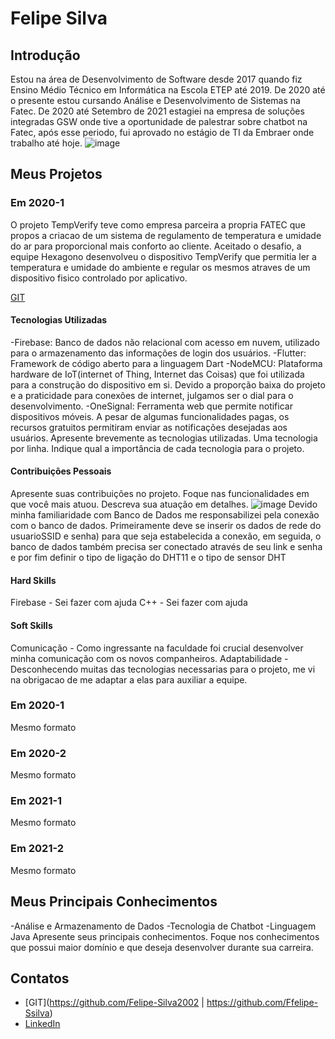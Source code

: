 # Felipe Silva

## Introdução

Estou na área de Desenvolvimento de Software desde 2017 quando fiz Ensino Médio Técnico em Informática na Escola ETEP até 2019. De 2020 até o presente estou cursando Análise e Desenvolvimento de Sistemas na Fatec. De 2020 até Setembro de 2021 estagiei na empresa de soluções integradas GSW onde tive a oportunidade de palestrar sobre chatbot na Fatec, após esse periodo, fui aprovado no estágio de TI da Embraer onde trabalho até hoje.
![image](https://user-images.githubusercontent.com/65372142/159736953-152cb85c-3519-4bbe-8edd-f88067084215.png)


## Meus Projetos

### Em 2020-1
O projeto TempVerify teve como empresa parceira a propria FATEC que propos a criacao de um sistema de regulamento de temperatura e umidade do ar para proporcional mais conforto ao cliente. Aceitado o desafio, a equipe Hexagono desenvolveu o dispositivo TempVerify que permitia ler a temperatura e umidade do ambiente e regular os mesmos atraves de um dispositivo fisico controlado por aplicativo.

[GIT](https://github.com/cacauisadog/hexagono-fatec) 


#### Tecnologias Utilizadas
-Firebase: Banco de dados não relacional com acesso em nuvem, utilizado para o armazenamento das informações de login dos usuários.
-Flutter: Framework de código aberto para a linguagem Dart
-NodeMCU: Plataforma hardware de IoT(internet of Thing, Internet das Coisas) que foi utilizada para a construção do dispositivo em si. Devido a proporção baixa do projeto e a praticidade para conexões de internet, julgamos ser o dial para o desenvolvimento.
-OneSignal: Ferramenta web que permite notificar dispositivos móveis. A pesar de algumas funcionalidades pagas, os recursos gratuitos permitiram enviar as notificações desejadas aos usuários.
Apresente brevemente as tecnologias utilizadas. Uma tecnologia por linha. Indique qual a importância de cada tecnologia para o projeto.

#### Contribuições Pessoais
Apresente suas contribuições no projeto. Foque nas funcionalidades em que você mais atuou. Descreva sua atuação em detalhes.
![image](https://user-images.githubusercontent.com/65372142/160295513-6258abab-1582-4c4b-9452-5c780b8ce8ca.png)
Devido minha familiaridade com Banco de Dados me responsabilizei pela conexão com o banco de dados. Primeiramente deve se inserir os dados de rede do usuarioSSID e senha) para que seja estabelecida a conexão, em seguida, o banco de dados também precisa ser conectado através de seu link e senha e por fim definir o tipo de ligação do DHT11 e o tipo de sensor DHT


#### Hard Skills
Firebase - Sei fazer com ajuda
C++ - Sei fazer com ajuda

#### Soft Skills
Comunicação - Como ingressante na faculdade foi crucial desenvolver minha comunicação com os novos companheiros.
Adaptabilidade - Desconhecendo muitas das tecnologias necessarias para o projeto, me vi na obrigacao de me adaptar a elas para auxiliar a equipe.

### Em 2020-1
Mesmo formato

### Em 2020-2
Mesmo formato

### Em 2021-1
Mesmo formato

### Em 2021-2
Mesmo formato

## Meus Principais Conhecimentos
-Análise e Armazenamento de Dados
-Tecnologia de Chatbot
-Linguagem Java
Apresente seus principais conhecimentos. Foque nos conhecimentos que possui maior domínio e que deseja desenvolver durante sua carreira.

## Contatos
* [GIT](https://github.com/Felipe-Silva2002 | https://github.com/Ffelipe-Ssilva)
* [LinkedIn](https://www.linkedin.com/in/felipe-silva-13b3b61a0)



